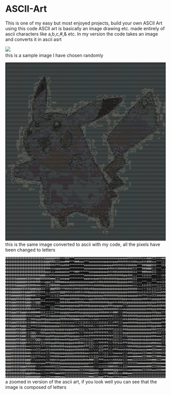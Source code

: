 # ASCII-Art
This is one of my easy but most enjoyed projects, build your own ASCII Art using this code
ASCII art is basically an image drawing etc. made entirely of ascii characters like a,b,c,#,& etc.
In my version the code takes an image and converts it in ascii asrt

<img src="github.com/PradumnVikram/ASCII-art/sample_images/original.jpg">
<br> this is a sample image I have chosen randomly

![ascii.png](sample_images/ascii.PNG)
<br> this is the same image converted to ascii with my code, all the pixels have been changed to letters

![ascii2.png](sample_images/ascii2.PNG)
<br> a zoomed in version of the ascii art, if you look well you can see that the image is composed of letters
